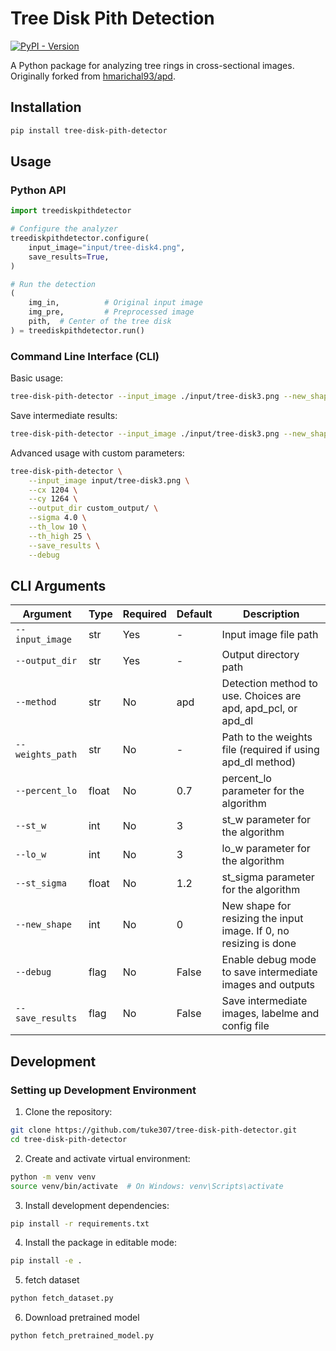 # Tree Disk Pith Detection

[![PyPI - Version](https://img.shields.io/pypi/v/tree-disk-pith-detector)](https://pypi.org/project/tree-disk-pith-detector/)

A Python package for analyzing tree rings in cross-sectional images. Originally forked from [hmarichal93/apd](https://github.com/hmarichal93/apd).

## Installation

```bash
pip install tree-disk-pith-detector
```

## Usage

### Python API

```python
import treediskpithdetector

# Configure the analyzer
treediskpithdetector.configure(
    input_image="input/tree-disk4.png",
    save_results=True,
)

# Run the detection
(
    img_in,          # Original input image
    img_pre,         # Preprocessed image
    pith,  # Center of the tree disk
) = treediskpithdetector.run()
```

### Command Line Interface (CLI)

Basic usage:
```bash
tree-disk-pith-detector --input_image ./input/tree-disk3.png --new_shape 640 --debug
```

Save intermediate results:
```bash
tree-disk-pith-detector --input_image ./input/tree-disk3.png --new_shape 640 --debug --method apd_pcl --save_results
```

Advanced usage with custom parameters:
```bash
tree-disk-pith-detector \
    --input_image input/tree-disk3.png \
    --cx 1204 \
    --cy 1264 \
    --output_dir custom_output/ \
    --sigma 4.0 \
    --th_low 10 \
    --th_high 25 \
    --save_results \
    --debug
```

## CLI Arguments

| Argument | Type | Required | Default | Description |
|----------|------|----------|---------|-------------|
| `--input_image` | str | Yes | - | Input image file path |
| `--output_dir` | str | Yes | - | Output directory path |
| `--method` | str | No | apd | Detection method to use. Choices are apd, apd_pcl, or apd_dl |
| `--weights_path` | str | No | - | Path to the weights file (required if using apd_dl method) |
| `--percent_lo` | float | No | 0.7 | percent_lo parameter for the algorithm |
| `--st_w` | int | No | 3 | st_w parameter for the algorithm |
| `--lo_w` | int | No | 3 | lo_w parameter for the algorithm |
| `--st_sigma` | float | No | 1.2 | st_sigma parameter for the algorithm |
| `--new_shape` | int | No | 0 | New shape for resizing the input image. If 0, no resizing is done |
| `--debug` | flag | No | False | Enable debug mode to save intermediate images and outputs |
| `--save_results` | flag | No | False | Save intermediate images, labelme and config file |

## Development

### Setting up Development Environment

1. Clone the repository:
```bash
git clone https://github.com/tuke307/tree-disk-pith-detector.git
cd tree-disk-pith-detector
```

2. Create and activate virtual environment:
```bash
python -m venv venv
source venv/bin/activate  # On Windows: venv\Scripts\activate
```

3. Install development dependencies:
```bash
pip install -r requirements.txt
```

4. Install the package in editable mode:
```bash
pip install -e .
```

5. fetch dataset
```bash
python fetch_dataset.py
```

6. Download pretrained model
```bash
python fetch_pretrained_model.py
```
